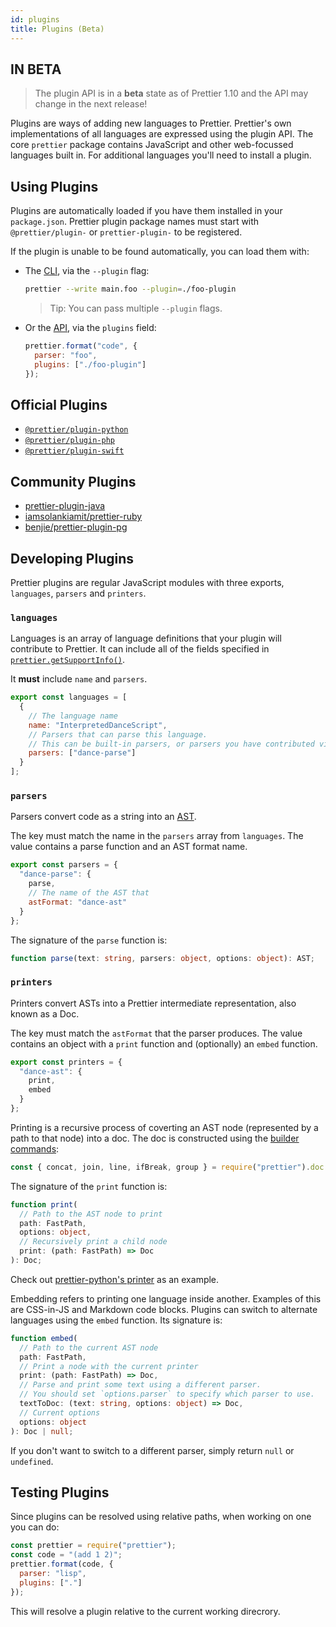 ```yaml
---
id: plugins
title: Plugins (Beta)
---
```


## IN BETA

> The plugin API is in a **beta** state as of Prettier 1.10 and the API may change in the next release!

Plugins are ways of adding new languages to Prettier. Prettier's own implementations of all languages are expressed using the plugin API. The core `prettier` package contains JavaScript and other web-focussed languages built in. For additional languages you'll need to install a plugin.

## Using Plugins

Plugins are automatically loaded if you have them installed in your `package.json`. Prettier plugin package names must start with `@prettier/plugin-` or `prettier-plugin-` to be registered.

If the plugin is unable to be found automatically, you can load them with:

* The [CLI](./cli.md), via the `--plugin` flag:

  ```bash
  prettier --write main.foo --plugin=./foo-plugin
  ```

  > Tip: You can pass multiple `--plugin` flags.

* Or the [API](./api.md), via the `plugins` field:

  ```js
  prettier.format("code", {
    parser: "foo",
    plugins: ["./foo-plugin"]
  });
  ```

## Official Plugins

* [`@prettier/plugin-python`](https://github.com/prettier/prettier-python)
* [`@prettier/plugin-php`](https://github.com/prettier/prettier-php)
* [`@prettier/plugin-swift`](https://github.com/prettier/prettier-swift)

## Community Plugins

* [prettier-plugin-java](https://github.com/thorbenvh8/prettier-java)
* [iamsolankiamit/prettier-ruby](https://github.com/iamsolankiamit/prettier-ruby)
* [benjie/prettier-plugin-pg](https://github.com/benjie/prettier-plugin-pg)

## Developing Plugins

Prettier plugins are regular JavaScript modules with three exports, `languages`, `parsers` and `printers`.

### `languages`

Languages is an array of language definitions that your plugin will contribute to Prettier. It can include all of the fields specified in [`prettier.getSupportInfo()`](./api.md#prettiergetsupportinfo-version).

It **must** include `name` and `parsers`.

```js
export const languages = [
  {
    // The language name
    name: "InterpretedDanceScript",
    // Parsers that can parse this language.
    // This can be built-in parsers, or parsers you have contributed via this plugin.
    parsers: ["dance-parse"]
  }
];
```

### `parsers`

Parsers convert code as a string into an [AST](https://en.wikipedia.org/wiki/Abstract_syntax_tree).

The key must match the name in the `parsers` array from `languages`. The value contains a parse function and an AST format name.

```js
export const parsers = {
  "dance-parse": {
    parse,
    // The name of the AST that
    astFormat: "dance-ast"
  }
};
```

The signature of the `parse` function is:

```ts
function parse(text: string, parsers: object, options: object): AST;
```

### `printers`

Printers convert ASTs into a Prettier intermediate representation, also known as a Doc.

The key must match the `astFormat` that the parser produces. The value contains an object with a `print` function and (optionally) an `embed` function.

```js
export const printers = {
  "dance-ast": {
    print,
    embed
  }
};
```

Printing is a recursive process of coverting an AST node (represented by a path to that node) into a doc. The doc is constructed using the [builder commands](https://github.com/prettier/prettier/blob/master/commands.md):

```js
const { concat, join, line, ifBreak, group } = require("prettier").doc.builders;
```

The signature of the `print` function is:

```ts
function print(
  // Path to the AST node to print
  path: FastPath,
  options: object,
  // Recursively print a child node
  print: (path: FastPath) => Doc
): Doc;
```

Check out [prettier-python's printer](https://github.com/prettier/prettier-python/blob/034ba8a9551f3fa22cead41b323be0b28d06d13b/src/printer.js#L174) as an example.

Embedding refers to printing one language inside another. Examples of this are CSS-in-JS and Markdown code blocks. Plugins can switch to alternate languages using the `embed` function. Its signature is:

```ts
function embed(
  // Path to the current AST node
  path: FastPath,
  // Print a node with the current printer
  print: (path: FastPath) => Doc,
  // Parse and print some text using a different parser.
  // You should set `options.parser` to specify which parser to use.
  textToDoc: (text: string, options: object) => Doc,
  // Current options
  options: object
): Doc | null;
```

If you don't want to switch to a different parser, simply return `null` or `undefined`.

## Testing Plugins

Since plugins can be resolved using relative paths, when working on one you can do:

```js
const prettier = require("prettier");
const code = "(add 1 2)";
prettier.format(code, {
  parser: "lisp",
  plugins: ["."]
});
```

This will resolve a plugin relative to the current working direcrory.

